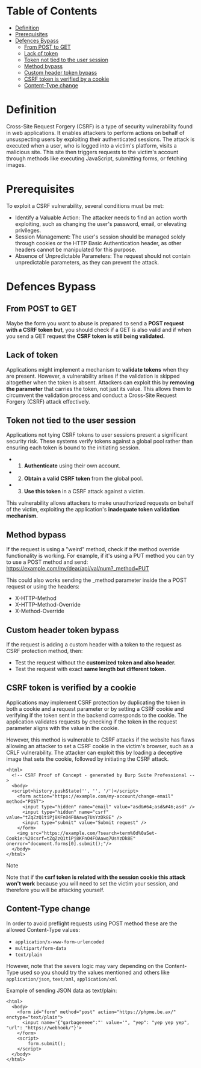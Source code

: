 # Table of Contents
- [Definition](#definition)
- [Prerequisites](#prerequisites)
- [Defences Bypass](#defences-bypass)
   * [From POST to GET](#from-post-to-get)
   * [Lack of token](#lack-of-token)
   * [Token not tied to the user session](#token-not-tied-to-the-user-session)
   * [Method bypass](#method-bypass)
   * [Custom header token bypass](#custom-header-token-bypass)
   * [CSRF token is verified by a cookie](#csrf-token-is-verified-by-a-cookie)
   * [Content-Type change](#content-type-change)

# Definition
Cross-Site Request Forgery (CSRF) is a type of security vulnerability found in web applications. It enables attackers to perform actions on behalf of unsuspecting users by exploiting their authenticated sessions. The attack is executed when a user, who is logged into a victim's platform, visits a malicious site. This site then triggers requests to the victim's account through methods like executing JavaScript, submitting forms, or fetching images.

# Prerequisites
To exploit a CSRF vulnerability, several conditions must be met:

- Identify a Valuable Action: The attacker needs to find an action worth exploiting, such as changing the user's password, email, or elevating privileges.
- Session Management: The user's session should be managed solely through cookies or the HTTP Basic Authentication header, as other headers cannot be manipulated for this purpose.
- Absence of Unpredictable Parameters: The request should not contain unpredictable parameters, as they can prevent the attack.

# Defences Bypass

## From POST to GET
Maybe the form you want to abuse is prepared to send a **POST request with a CSRF token but**, you should check if a GET is also valid and if when you send a GET request the **CSRF token is still being validated.**

## Lack of token
Applications might implement a mechanism to **validate tokens** when they are present. However, a vulnerability arises if the validation is skipped altogether when the token is absent. Attackers can exploit this by **removing the parameter** that carries the token, not just its value. This allows them to circumvent the validation process and conduct a Cross-Site Request Forgery (CSRF) attack effectively.

## Token not tied to the user session
Applications not tying CSRF tokens to user sessions present a significant security risk. These systems verify tokens against a global pool rather than ensuring each token is bound to the initiating session.

- 1. **Authenticate** using their own account.
- 2. **Obtain a valid CSRF token** from the global pool.
- 3. **Use this token** in a CSRF attack against a victim.

This vulnerability allows attackers to make unauthorized requests on behalf of the victim, exploiting the application's **inadequate token validation mechanism.**

## Method bypass
If the request is using a "weird" method, check if the method override functionality is working. For example, if it's using a PUT method you can try to use a POST method and send: https://example.com/my/dear/api/val/num?_method=PUT

This could also works sending the _method parameter inside the a POST request or using the headers:

- X-HTTP-Method
- X-HTTP-Method-Override
- X-Method-Override

## Custom header token bypass
If the request is adding a custom header with a token to the request as CSRF protection method, then:

- Test the request without the **customized token and also header.**
- Test the request with exact **same length but different token.**

## CSRF token is verified by a cookie
Applications may implement CSRF protection by duplicating the token in both a cookie and a request parameter or by setting a CSRF cookie and verifying if the token sent in the backend corresponds to the cookie. The application validates requests by checking if the token in the request parameter aligns with the value in the cookie.

However, this method is vulnerable to CSRF attacks if the website has flaws allowing an attacker to set a CSRF cookie in the victim's browser, such as a CRLF vulnerability. The attacker can exploit this by loading a deceptive image that sets the cookie, followed by initiating the CSRF attack.

``` 
<html>
  <!-- CSRF Proof of Concept - generated by Burp Suite Professional -->
  <body>
  <script>history.pushState('', '', '/')</script>
    <form action="https://example.com/my-account/change-email" method="POST">
      <input type="hidden" name="email" value="asd&#64;asd&#46;asd" />
      <input type="hidden" name="csrf" value="tZqZzQ1tiPj8KFnO4FOAawq7UsYzDk8E" />
      <input type="submit" value="Submit request" />
    </form>
    <img src="https://example.com/?search=term%0d%0aSet-Cookie:%20csrf=tZqZzQ1tiPj8KFnO4FOAawq7UsYzDk8E" onerror="document.forms[0].submit();"/>
  </body>
</html>
```
> [!NOTE]
> Note that if the **csrf token is related with the session cookie this attack won't work** because you will need to set the victim your session, and therefore you will be attacking yourself.

## Content-Type change
In order to avoid preflight requests using POST method these are the allowed Content-Type values:

- ```application/x-www-form-urlencoded```
- ```multipart/form-data```
- ```text/plain```

However, note that the severs logic may vary depending on the Content-Type used so you should try the values mentioned and others like ```application/json```, ```text/xml```, ```application/xml```

Example of sending JSON data as text/plain:
``` 
<html>
  <body>
    <form id="form" method="post" action="https://phpme.be.ax/" enctype="text/plain">
      <input name='{"garbageeeee":"' value='", "yep": "yep yep yep", "url": "https://webhook/"}'>
    </form>
    <script>
        form.submit();
    </script>
  </body>
</html>
```
























